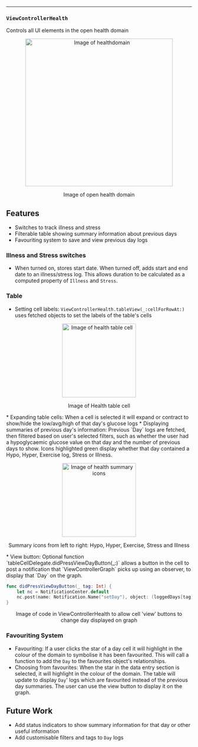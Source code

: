 ---

### `ViewControllerHealth`
Controls all UI elements in the open health domain

<p align="center">
<img src="https://raw.githubusercontent.com/danwells96/ARISES/master/DocFiles/img/healthdomain.png" alt="Image of healthdomain" width="400"/>
</p>
<p align="center">
Image of open health domain
</p>


## Features
* Switches to track illness and stress
* Filterable table showing summary information about previous days
* Favouriting system to save and view previous day logs

### Illness and Stress switches
*   When turned on, stores start date. When turned off, adds start and end date to an illness/stress log. This allows duration to be calculated as a computed property of `Illness` and `Stress`.

### Table
* Setting cell labels: `ViewControllerHealth.tableView(_:cellForRowAt:)` uses fetched objects to set the labels of the table's cells
<p align="center">
<img src="https://raw.githubusercontent.com/danwells96/ARISES/master/DocFiles/img/healthcell.png" alt="Image of health table cell" width="200"/>
</p>
<p align="center">
Image of Health table cell
</p>
* Expanding table cells: When a cell is selected it will expand or contract to show/hide the low/avg/high of that day's glucose logs
* Displaying summaries of previous day's information: Previous `Day` logs are fetched, then filtered based on user's selected filters, such as whether the user had a hypoglycaemic glucose value on that day and the number of previous days to show. Icons highlighted green display whether that day contained a Hypo, Hyper, Exercise log, Stress or Illness.
<p align="center">
<img src="https://raw.githubusercontent.com/danwells96/ARISES/master/DocFiles/img/healthicons.png" alt="Image of health summary icons" width="200"/>
</p>
<p align="center">
Summary icons from left to right: Hypo, Hyper, Exercise, Stress and Illness
</p>
* View button: Optional function `tableCellDelegate.didPressViewDayButton(_:)` allows a button in the cell to post a notification that `ViewControllerGraph` picks up using an observer, to display that `Day` on the graph.

```swift 
func didPressViewDayButton(_ tag: Int) {
    let nc = NotificationCenter.default
    nc.post(name: Notification.Name("setDay"), object: (loggedDays[tag].date)!)
}
```
<p align="center">
Image of code in ViewControllerHealth to allow cell 'view' buttons to change day displayed on graph
</p>

### Favouriting System
* Favouriting: If a user clicks the star of a day cell it will highlight in the colour of the domain to symbolise it has been favourited. This will call a function to add the `Day` to the favourites object's relationships. 
* Choosing from favourites: When the star in the data entry section is selected, it will highlight in the colour of the domain. The table will update to display `Day`' logs which are favourited instead of the previous day summaries. The user can use the view button to display it on the graph.

## Future Work
* Add status indicators to show summary information for that day or other useful information
* Add customisable filters and tags to `Day` logs
